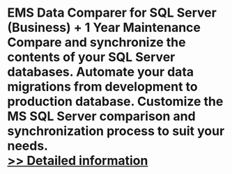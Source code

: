 # EMS Data Comparer for SQL Server (Business) + 1 Year Maintenance<br />Compare and synchronize the contents of your SQL Server databases. Automate your data migrations from development to production database. Customize the MS SQL Server comparison and synchronization process to suit your needs.<br />[>> Detailed information](https://secure.shareit.com/shareit/product.html?productid=300067992&affiliateid=200057808)